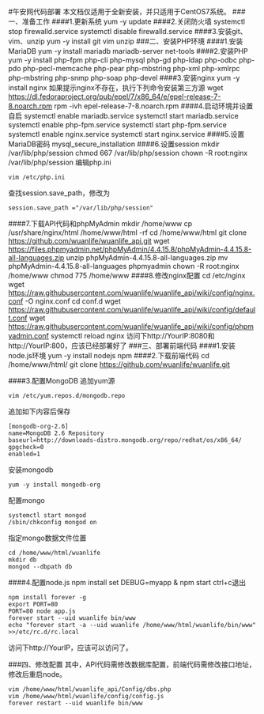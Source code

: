 #午安网代码部署
本文档仅适用于全新安装，并只适用于CentOS7系统。
###一、准备工作
####1.更新系统
    yum -y update
####2.关闭防火墙
    systemctl stop firewalld.service
    systemctl disable firewalld.service
####3.安装git、vim、unzip
    yum -y install git vim unzip
###二、安装PHP环境
####1.安装MariaDB
    yum -y install mariadb mariadb-server net-tools
####2.安装PHP
    yum -y install php-fpm php-cli php-mysql php-gd php-ldap php-odbc php-pdo php-pecl-memcache php-pear php-mbstring php-xml php-xmlrpc php-mbstring php-snmp php-soap php-devel
####3.安装nginx
    yum -y install nginx
如果提示nginx不存在，执行下列命令安装第三方源
    wget https://dl.fedoraproject.org/pub/epel/7/x86_64/e/epel-release-7-8.noarch.rpm
    rpm -ivh epel-release-7-8.noarch.rpm
####4.启动环境并设置自启
    systemctl enable mariadb.service
    systemctl start mariadb.service
    systemctl enable php-fpm.service
    systemctl start php-fpm.service
    systemctl enable nginx.service
    systemctl start nginx.service
####5.设置MariaDB密码
    mysql_secure_installation
####6.设置session
    mkdir /var/lib/php/session
    chmod 667 /var/lib/php/session
    chown -R root:nginx /var/lib/php/session
编辑php.ini

    vim /etc/php.ini
查找session.save_path，修改为

    session.save_path ="/var/lib/php/session"
####7.下载API代码和phpMyAdmin
    mkdir /home/www
    cp /usr/share/nginx/html /home/www/html -rf
    cd /home/www/html
    git clone https://github.com/wuanlife/wuanlife_api.git
    wget https://files.phpmyadmin.net/phpMyAdmin/4.4.15.8/phpMyAdmin-4.4.15.8-all-languages.zip
    unzip phpMyAdmin-4.4.15.8-all-languages.zip
    mv phpMyAdmin-4.4.15.8-all-languages phpmyadmin
    chown -R root:nginx /home/www
    chmod 775 /home/www
####8.修改nginx配置
    cd /etc/nginx
    wget https://raw.githubusercontent.com/wuanlife/wuanlife_api/wiki/config/nginx.conf -O nginx.conf
    cd conf.d
    wget https://raw.githubusercontent.com/wuanlife/wuanlife_api/wiki/config/default.conf
    wget https://raw.githubusercontent.com/wuanlife/wuanlife_api/wiki/config/phpmyadmin.conf
    systemctl reload nginx
访问下http://YourIP:8080和http://YourIP:800，应该已经部署好了
###三、部署前端代码
####1.安装node.js环境
    yum -y install nodejs npm
####2.下载前端代码
    cd /home/www/html/
    git clone https://github.com/wuanlife/wuanlife.git

####3.配置MongoDB
追加yum源

    vim /etc/yum.repos.d/mongodb.repo

追加如下内容后保存

    [mongodb-org-2.6]
    name=MongoDB 2.6 Repository
    baseurl=http://downloads-distro.mongodb.org/repo/redhat/os/x86_64/
    gpgcheck=0
    enabled=1

安装mongodb

    yum -y install mongodb-org

配置mongo

    systemctl start mongod
    /sbin/chkconfig mongod on

指定mongo数据文件位置
    
    cd /home/www/html/wuanlife
    mkdir db
    mongod --dbpath db
    
####4.配置node.js
    npm install
    set DEBUG=myapp & npm start
ctrl+c退出

    npm install forever -g
    export PORT=80
    PORT=80 node app.js
    forever start --uid wuanlife bin/www
    echo "forever start -a --uid wuanlife /home/www/html/wuanlife/bin/www" >>/etc/rc.d/rc.local
访问下http://YourIP，应该可以访问了。
    
###四、修改配置
其中，API代码需修改数据库配置，前端代码需修改接口地址，修改后重启node。

    vim /home/www/html/wuanlife_api/Config/dbs.php
    vim /home/www/html/wuanlife/config/config.js
    forever restart --uid wuanlife bin/www
